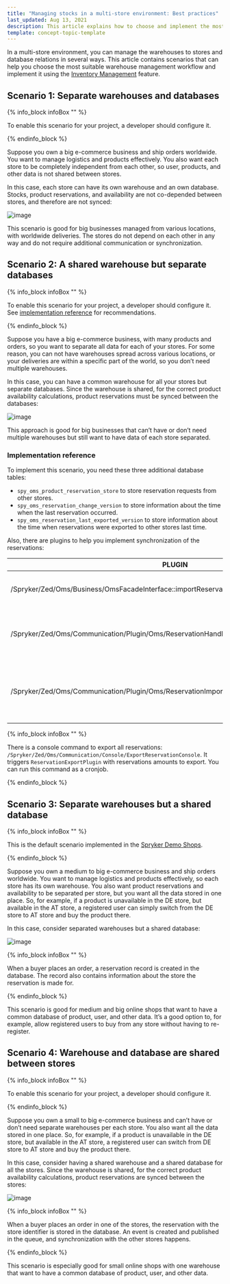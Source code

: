 ```yaml
---
title: "Managing stocks in a multi-store environment: Best practices"
last_updated: Aug 13, 2021
description: This article explains how to choose and implement the most suitable warehouse management workflow using the Inventory Management feature.
template: concept-topic-template
---
```


In a multi-store environment, you can manage the warehouses to stores and database relations in several ways. This article contains scenarios that can help you choose the most suitable warehouse management workflow and implement it using the [Inventory Management](/docs/scos/user/features/{{page.version}}/inventory-management-feature-overview.html) feature.

## Scenario 1: Separate warehouses and databases

{% info_block infoBox "" %}

To enable this scenario for your project, a developer should configure it.

{% endinfo_block %}

Suppose you own a big e-commerce business and ship orders worldwide. You want to manage logistics and products effectively. You also want each store to be completely independent from each other, so user, products, and other data is not shared between stores.

In this case, each store can have its own warehouse and an own database. Stocks, product reservations, and availability are not co-depended between stores, and therefore are not synced:

![image](https://confluence-connect.gliffy.net/embed/image/62d92512-6863-421f-bdc8-abcc9682c784.png?utm_medium=live&utm_source=custom)

This scenario is good for big businesses managed from various locations, with worldwide deliveries. The stores do not depend on each other in any way and do not require additional communication or synchronization.

## Scenario 2: A shared warehouse but separate databases

{% info_block infoBox "" %}

To enable this scenario for your project, a developer should configure it. See [implementation reference](#implementation-reference) for recommendations.

{% endinfo_block %}

Suppose you have a big e-commerce business, with many products and orders, so you want to separate all data for each of your stores. For some reason, you can not have warehouses spread across various locations, or your deliveries are within a specific part of the world, so you don’t need multiple warehouses.

In this case, you can have a common warehouse for all your stores but separate databases. Since the warehouse is shared, for the correct product availability calculations, product reservations must be synced between the databases:

![image](https://confluence-connect.gliffy.net/embed/image/728ee336-f3e0-4d03-b519-24bc15566360.png?utm_medium=live&utm_source=custom)

This approach is good for big businesses that can’t have or don’t need multiple warehouses but still want to have data of each store separated.

### Implementation reference

To implement this scenario, you need these three additional database tables:

* `spy_oms_product_reservation_store` to store reservation requests from other stores.
* `spy_oms_reservation_change_version` to store information about the time when the last reservation occurred.
* `spy_oms_reservation_last_exported_version` to store information about the time when reservations were exported to other stores last time.

Also, there are plugins to help you implement synchronization of the reservations:


| PLUGIN | DESCRIPTION |
| --- | --- |
|/Spryker/Zed/Oms/Business/OmsFacadeInterface::importReservation | You can use this plugin when reading export data from another store. The plugin stores reservation information to `spy_oms_product_reservation_store` table and updates all timestamps accordingly. |
| /Spryker/Zed/Oms/Communication/Plugin/Oms/ReservationHandler/ReservationVersionHandlerPlugin | The plugin is called when a customer makes an order, and a reservation is made. It stores reservation in the `spy_oms_reservation_change_version` database table. Register this plugin in `/Pyz/Zed/Oms/OmsDependencyProvider::getReservationHandlerPlugins` plugin stack. |
| /Spryker/Zed/Oms/Communication/Plugin/Oms/ReservationImport/ReservationExportPlugin | The plugin is called when a reservation export to another store is initiated. This plugin decides if the export should be accepted. We do not provide the delivery mechanism: you could do this with files or a queue. For example, when `ReservationExportPlugin` is called, you can write a file copy to another server and read it there. Same for queue: you could publish an event in the queue and then consume it on the other end. |

{% info_block infoBox "" %}

There is a console command to export all reservations: `/Spryker/Zed/Oms/Communication/Console/ExportReservationConsole`. It triggers `ReservationExportPlugin` with reservations amounts to export. You can run this command as a cronjob.

{% endinfo_block %}

## Scenario 3: Separate warehouses but a shared database

{% info_block infoBox "" %}

This is the default scenario implemented in the [Spryker Demo Shops](/docs/scos/user/intro-to-spryker/about-spryker.html).

{% endinfo_block %}

Suppose you own a medium to big e-commerce business and ship orders worldwide. You want to manage logistics and products effectively, so each store has its own warehouse. You also want product reservations and availability to be separated per store, but you want all the data stored in one place. So, for example, if a product is unavailable in the DE store, but available in the AT store, a registered user can simply switch from the DE store to AT store and buy the product there.

In this case, consider separated warehouses but a shared database:

![image](https://confluence-connect.gliffy.net/embed/image/f02757ee-9f81-496b-8b71-5dbdb801afe8.png?utm_medium=live&utm_source=custom)

{% info_block infoBox "" %}

When a buyer places an order, a reservation record  is created in the database. The record also contains information about the store the reservation is made for.

{% endinfo_block %}

This scenario is good for medium and big online shops that want to have a common database of product, user, and other data. It’s a good option to, for example, allow registered users to buy from any store without having to re-register.

## Scenario 4: Warehouse and database are shared between stores

{% info_block infoBox "" %}

To enable this scenario for your project, a developer should configure it.

{% endinfo_block %}

Suppose you own a small to big e-commerce business and can’t have or don’t need separate warehouses per each store. You also want all the data stored in one place. So, for example, if a product is unavailable in the DE store, but available in the AT store, a registered user can switch from DE store to AT store and buy the product there.

In this case, consider having a shared warehouse and a shared database for all the stores. Since the warehouse is shared, for the correct product availability calculations, product reservations are synced between the stores:

![image](https://confluence-connect.gliffy.net/embed/image/2848116a-7530-407f-8cef-384bdd82b9ac.png?utm_medium=live&utm_source=custom)

{% info_block infoBox "" %}

When a buyer places an order in one of the stores, the reservation with the store identifier is stored in the database. An event is created and published in the queue, and synchronization with the other stores happens.

{% endinfo_block %}

This scenario is especially good for small online shops with one warehouse that want to have a common database of product, user, and other data.
